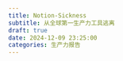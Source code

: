 ```yaml
---
title: Notion-Sickness
subtitle: 从全球第一生产力工具逃离
draft: true
date: 2024-12-09 23:25:00
categories: 生产力报告
---
```


